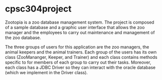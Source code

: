 # cpsc304project

Zootopia is a zoo database management system.  The project is composed of a sample database and a graphic user interface that allows the zoo manager and the employees to carry out maintenance and management of the zoo database.

The three groups of users for this application are the zoo managers, the animal keepers and the animal trainers.  Each group of the users has its own class (ZooMananger, Keeper, and Trainer) and each class contains methods specific to for members of each group to carry out their tasks. Moreover, each class has a JDBC Driver so they can interact with the oracle database (which we implement in the Driver class).
